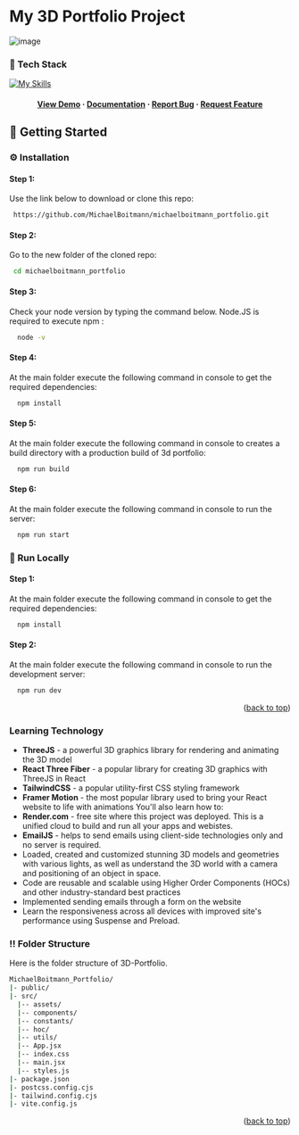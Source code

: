 <a name="readme-top"></a>
# My 3D Portfolio Project
![image](https://github.com/MichaelBoitmann/michaelboitmann_portfolio/assets/55775047/dd939431-2693-4498-a23d-481185c0220e)

### :space_invader: Tech Stack

[![My Skills](https://skillicons.dev/icons?i=react,js,threejs,tailwind,vite,render)](https://skillicons.dev)

<div align="center">
  <h4>
    <a href="https://michaelboitmann-portfolio.onrender.com/" target="_blank">View Demo</a>
  <span> · </span>
    <a href="https://github.com/MichaelBoitmann/michaelboitmann_portfolio" target="_blank">Documentation</a>
  <span> · </span>
    <a href="https://github.com/MichaelBoitmann/michaelboitmann_portfolio/issues" target="_blank">Report Bug</a>
  <span> · </span>
    <a href="https://github.com/MichaelBoitmann/michaelboitmann_portfolio/issues" target="_blank">Request Feature</a>
  </h4>
</div>

<!-- Getting Started -->
## :toolbox: Getting Started

<!-- Installation -->
### :gear: Installation

#### Step 1:
Use the link below to download or clone this repo:

```bash
 https://github.com/MichaelBoitmann/michaelboitmann_portfolio.git
```

#### Step 2:
Go to the new folder of the cloned repo:

```bash
 cd michaelboitmann_portfolio
```

#### Step 3:

Check your node version by typing the command below. Node.JS is required to execute npm :

```bash
  node -v
```

#### Step 4:

At the main folder execute the following command in console to get the required dependencies:

```bash
  npm install
```

#### Step 5:

At the main folder execute the following command in console to creates a build directory with a production build of 3d portfolio:

```bash
  npm run build
```

#### Step 6:

At the main folder execute the following command in console to run the server:

```bash
  npm run start
```

<!-- Run Locally -->
### :running: Run Locally

#### Step 1:

At the main folder execute the following command in console to get the required dependencies:

```bash
  npm install
```

#### Step 2:

At the main folder execute the following command in console to run the development server:

```bash
  npm run dev
```

<p align="right">(<a href="#readme-top">back to top</a>)</p>

### Learning Technology

* <strong>ThreeJS</strong> - a powerful 3D graphics library for rendering and animating the 3D model
* <strong>React Three Fiber</strong> - a popular library for creating 3D graphics with ThreeJS in React
* <strong>TailwindCSS</strong> - a popular utility-first CSS styling framework
* <strong>Framer Motion</strong> - the most popular library used to bring your React website to life with animations You'll also learn how to:
* <strong>Render.com</strong> - free site where this project was deployed. This is a unified cloud to build and run all your apps and webistes.
* <strong>EmailJS</strong> -  helps to send emails using client-side technologies only and no server is required.
* Loaded, created and customized stunning 3D models and geometries with various lights, as well as understand the 3D world with a camera and positioning of an object in space.
* Code are reusable and scalable using Higher Order Components (HOCs) and other industry-standard best practices
* Implemented sending emails through a form on the website
* Learn the responsiveness across all devices with improved site's performance using Suspense and Preload.

### :bangbang: Folder Structure

Here is the folder structure of 3D-Portfolio.
```bash
MichaelBoitmann_Portfolio/
|- public/
|- src/
  |-- assets/
  |-- components/
  |-- constants/
  |-- hoc/
  |-- utils/
  |-- App.jsx
  |-- index.css
  |-- main.jsx
  |-- styles.js
|- package.json  
|- postcss.config.cjs
|- tailwind.config.cjs
|- vite.config.js
```
<p align="right">(<a href="#readme-top">back to top</a>)</p>
